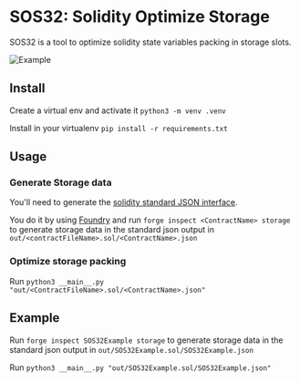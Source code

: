 # SOS32: Solidity Optimize Storage

SOS32 is a tool to optimize solidity state variables packing in storage slots.

![Example](https://i.ibb.co/bWsnSW6/Screenshot-2022-10-10-at-19-17-59.png)

## Install 

Create a virtual env and activate it
`python3 -m venv .venv`


Install in your virtualenv `pip install -r requirements.txt`


## Usage

### Generate Storage data

You'll need to generate the [solidity standard JSON interface](https://docs.soliditylang.org/en/v0.8.17/internals/layout_in_storage.html#json-output). 

You do it by using [Foundry](https://book.getfoundry.sh/getting-started/installation) and run `forge inspect <ContractName> storage` to generate storage data in the standard json output in `out/<contractFileName>.sol/<ContractName>.json`

### Optimize storage packing

Run `python3 __main__.py "out/<ContractFileName>.sol/<ContractName>.json"`

## Example

Run `forge inspect SOS32Example storage` to generate storage data in the standard json output in `out/SOS32Example.sol/SOS32Example.json`

Run `python3 __main__.py "out/SOS32Example.sol/SOS32Example.json"`